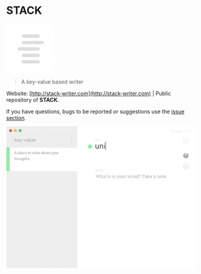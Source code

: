 # STACK

![alt](./assets/images/greyscale.png "logo")

> A key-value based writer

Website: [http://stack-writer.com](http://stack-writer.com) | Public repository of **STACK**.

If you have questions, bugs to be reported or suggestions use the [issue section](https://github.com/chryb/stack-public/issues).

![img01](./assets/images/img01.png "img01")
